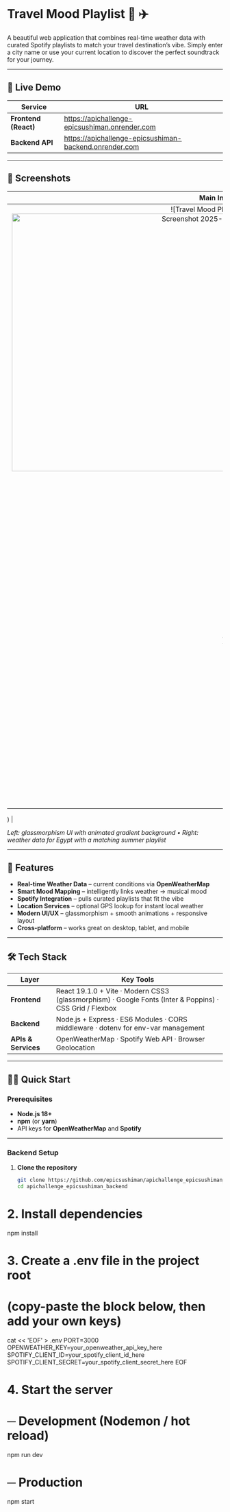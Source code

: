 # Travel Mood Playlist 🎵 ✈️

A beautiful web application that combines real-time weather data with curated Spotify playlists to match your travel destination’s vibe. Simply enter a city name or use your current location to discover the perfect soundtrack for your journey.

---

## 🌟 Live Demo

| Service | URL |
|---------|-----|
| **Frontend (React)** | <https://apichallenge-epicsushiman.onrender.com> |
| **Backend API** | <https://apichallenge-epicsushiman-backend.onrender.com> |

---

## 📸 Screenshots

| Main Interface | Results View |
|:--------------:|:------------:|
| ![Travel Mood Playlist Interface](<img width="989" height="601" alt="Screenshot 2025-08-05 at 8 26 42 PM" src="https://github.com/user-attachments/assets/834cfdb9-a968-413a-bde3-6dd83561a2c4" />
) | ![Weather and Playlist Results](<img width="984" height="756" alt="Screenshot 2025-08-05 at 8 27 04 PM" src="https://github.com/user-attachments/assets/e40b03d6-67da-424e-a9a6-a12d93beb78a" />
) 
|

*Left: glassmorphism UI with animated gradient background • Right: weather data for Egypt with a matching summer playlist*

---

## 🚀 Features

- **Real-time Weather Data** – current conditions via **OpenWeatherMap**
- **Smart Mood Mapping** – intelligently links weather → musical mood
- **Spotify Integration** – pulls curated playlists that fit the vibe
- **Location Services** – optional GPS lookup for instant local weather
- **Modern UI/UX** – glassmorphism + smooth animations + responsive layout
- **Cross-platform** – works great on desktop, tablet, and mobile

---

## 🛠️ Tech Stack

| Layer | Key Tools |
|-------|-----------|
| **Frontend** | React 19.1.0 + Vite · Modern CSS3 (glassmorphism) · Google Fonts (Inter & Poppins) · CSS Grid / Flexbox |
| **Backend** | Node.js + Express · ES6 Modules · CORS middleware · dotenv for env-var management |
| **APIs & Services** | OpenWeatherMap · Spotify Web API · Browser Geolocation |

---

## 🏃‍♂️ Quick Start

### Prerequisites

- **Node.js 18+**
- **npm** (or **yarn**)
- API keys for **OpenWeatherMap** and **Spotify**

---

### Backend Setup

1. **Clone the repository**

   ```bash
   git clone https://github.com/epicsushiman/apichallenge_epicsushiman_backend.git
   cd apichallenge_epicsushiman_backend
# 2. Install dependencies
npm install


# 3. Create a .env file in the project root
# (copy-paste the block below, then add your own keys)
cat << 'EOF' > .env
PORT=3000
OPENWEATHER_KEY=your_openweather_api_key_here
SPOTIFY_CLIENT_ID=your_spotify_client_id_here
SPOTIFY_CLIENT_SECRET=your_spotify_client_secret_here
EOF


# 4. Start the server
# ─ Development (Nodemon / hot reload)
npm run dev

# ─ Production
npm start

